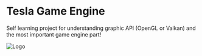 # Tesla Game Engine
Self learning project for understanding graphic API (OpenGL or Valkan) and the most important game engine part!

![Logo](https://github.com/ltp19930730/Tesla/assets/15324716/ff3f8118-f130-4e41-89cd-f217918b71ef)
